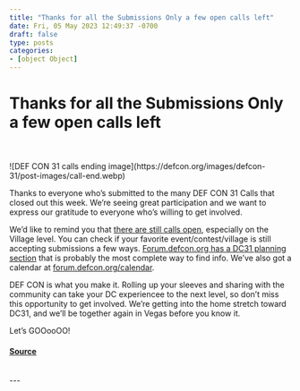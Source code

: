 ```yaml
---
title: "Thanks for all the Submissions Only a few open calls left"
date: Fri, 05 May 2023 12:49:37 -0700
draft: false
type: posts
categories: 
- [object Object]
---
```

# Thanks for all the Submissions Only a few open calls left

<br/>

<br/>
![DEF CON 31 calls ending image](https://defcon.org/images/defcon-31/post-images/call-end.webp)  

Thanks to everyone who’s submitted to the many DEF CON 31 Calls that closed out this week. We’re seeing great participation and we want to express our gratitude to everyone who’s willing to get involved.  
  
We’d like to remind you that [there are still calls open](https://defcon.org/html/defcon-31/dc-31-cfi.html), especially on the Village level. You can check if your favorite event/contest/village is still accepting submissions a few ways. [Forum.defcon.org has a DC31 planning section](https://forum.defcon.org/node/243392) that is probably the most complete way to find info. We’ve also got a calendar at [forum.defcon.org/calendar](https://forum.defcon.org/calendar).  
  
DEF CON is what you make it. Rolling up your sleeves and sharing with the community can take your DC experiencee to the next level, so don’t miss this opportunity to get involved. We’re getting into the home stretch toward DC31, and we’ll be together again in Vegas before you know it.  
  
Let’s GOOooOO!

#### [Source](https://defcon.org/html/defcon-31/dc-31-cfi.html)

<br/>
---
